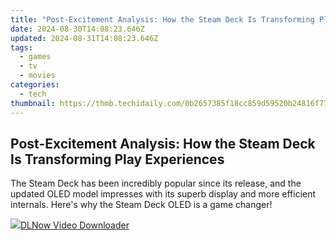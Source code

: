 ```yaml
---
title: "Post-Excitement Analysis: How the Steam Deck Is Transforming Play Experiences"
date: 2024-08-30T14:08:23.646Z
updated: 2024-08-31T14:08:23.646Z
tags:
  - games
  - tv
  - movies
categories:
  - tech
thumbnail: https://thmb.techidaily.com/0b2657385f18cc859d59520b24816f771e8e749f151532892ba053a97dc454cb.jpg
---
```


## Post-Excitement Analysis: How the Steam Deck Is Transforming Play Experiences

The Steam Deck has been incredibly popular since its release, and the updated OLED model impresses with its superb display and more efficient internals. Here's why the Steam Deck OLED is a game changer!

<ins class="adsbygoogle"
     style="display:block"
     data-ad-format="autorelaxed"
     data-ad-client="ca-pub-7571918770474297"
     data-ad-slot="1223367746"></ins>



<ins class="adsbygoogle"
     style="display:block"
     data-ad-client="ca-pub-7571918770474297"
     data-ad-slot="8358498916"
     data-ad-format="auto"
     data-full-width-responsive="true"></ins>



<!-- affiliate ads begin -->
<a href="https://secure.2checkout.com/order/checkout.php?PRODS=4712430&QTY=1&AFFILIATE=108875&CART=1"><img src="https://secure.avangate.com/images/merchant/c404a5adbf90e09631678b13b05d9d7a/products/dlnow_256.png" border="0">DLNow Video Downloader</a>
<!-- affiliate ads end -->